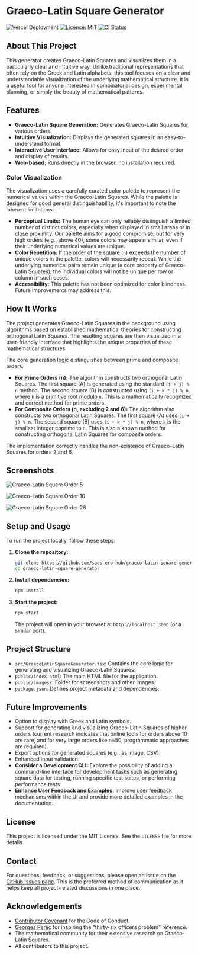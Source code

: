 # Graeco-Latin Square Generator

[![Vercel Deployment](https://img.shields.io/badge/Vercel-Live_Demo-black?style=for-the-badge&logo=vercel)](https://vercel.com/saas-erp-hub/graeco-latin-square-generator)
[![License: MIT](https://img.shields.io/badge/License-MIT-yellow.svg?style=for-the-badge)](https://opensource.org/licenses/MIT)
[![CI Status](https://github.com/saas-erp-hub/graeco-latin-square-generator/actions/workflows/ci.yml/badge.svg?style=for-the-badge)](https://github.com/saas-erp-hub/graeco-latin-square-generator/actions/workflows/ci.yml)





## About This Project

This generator creates Graeco-Latin Squares and visualizes them in a particularly clear and intuitive way. Unlike traditional representations that often rely on the Greek and Latin alphabets, this tool focuses on a clear and understandable visualization of the underlying mathematical structure. It is a useful tool for anyone interested in combinatorial design, experimental planning, or simply the beauty of mathematical patterns.

## Features

*   **Graeco-Latin Square Generation:** Generates Graeco-Latin Squares for various orders.
*   **Intuitive Visualization:** Displays the generated squares in an easy-to-understand format.
*   **Interactive User Interface:** Allows for easy input of the desired order and display of results.
*   **Web-based:** Runs directly in the browser, no installation required.

### Color Visualization

The visualization uses a carefully curated color palette to represent the numerical values within the Graeco-Latin Squares. While the palette is designed for good general distinguishability, it's important to note the inherent limitations:

*   **Perceptual Limits:** The human eye can only reliably distinguish a limited number of distinct colors, especially when displayed in small areas or in close proximity. Our palette aims for a good compromise, but for very high orders (e.g., above 40), some colors may appear similar, even if their underlying numerical values are unique.
*   **Color Repetition:** If the order of the square (`n`) exceeds the number of unique colors in the palette, colors will necessarily repeat. While the underlying numerical pairs remain unique (a core property of Graeco-Latin Squares), the individual colors will not be unique per row or column in such cases.
*   **Accessibility:** This palette has not been optimized for color blindness. Future improvements may address this.

## How It Works

The project generates Graeco-Latin Squares in the background using algorithms based on established mathematical theories for constructing orthogonal Latin Squares. The resulting squares are then visualized in a user-friendly interface that highlights the unique properties of these mathematical structures.

The core generation logic distinguishes between prime and composite orders:

*   **For Prime Orders (n):** The algorithm constructs two orthogonal Latin Squares. The first square (A) is generated using the standard `(i + j) % n` method. The second square (B) is constructed using `(i + k * j) % n`, where `k` is a primitive root modulo `n`. This is a mathematically recognized and correct method for prime orders.
*   **For Composite Orders (n, excluding 2 and 6):** The algorithm also constructs two orthogonal Latin Squares. The first square (A) uses `(i + j) % n`. The second square (B) uses `(i + k * j) % n`, where `k` is the smallest integer coprime to `n`. This is also a known method for constructing orthogonal Latin Squares for composite orders.

The implementation correctly handles the non-existence of Graeco-Latin Squares for orders 2 and 6.

## Screenshots

![Graeco-Latin Square Order 5](public/images/Order%205.png)

![Graeco-Latin Square Order 10](public/images/Order10.png)

![Graeco-Latin Square Order 26](public/images/Order26.png)

## Setup and Usage

To run the project locally, follow these steps:

1.  **Clone the repository:**
    ```bash
    git clone https://github.com/saas-erp-hub/graeco-latin-square-generator.git
    cd graeco-latin-square-generator
    ```

2.  **Install dependencies:**
    ```bash
    npm install
    ```

3.  **Start the project:**
    ```bash
    npm start
    ```
    The project will open in your browser at `http://localhost:3000` (or a similar port).

## Project Structure

*   `src/GraecoLatinSquareGenerator.tsx`: Contains the core logic for generating and visualizing Graeco-Latin Squares.
*   `public/index.html`: The main HTML file for the application.
*   `public/images/`: Folder for screenshots and other images.
*   `package.json`: Defines project metadata and dependencies.

## Future Improvements

*   Option to display with Greek and Latin symbols.
*   Support for generating and visualizing Graeco-Latin Squares of higher orders (current research indicates that online tools for orders above 10 are rare, and for very large orders like n=50, programmatic approaches are required).
*   Export options for generated squares (e.g., as image, CSV).
*   Enhanced input validation.
*   **Consider a Development CLI:** Explore the possibility of adding a command-line interface for development tasks such as generating square data for testing, running specific test suites, or performing performance tests.
*   **Enhance User Feedback and Examples:** Improve user feedback mechanisms within the UI and provide more detailed examples in the documentation.

## License

This project is licensed under the MIT License. See the `LICENSE` file for more details.


## Contact

For questions, feedback, or suggestions, please open an issue on the [GitHub Issues page](https://github.com/saas-erp-hub/graeco-latin-square-generator/issues). This is the preferred method of communication as it helps keep all project-related discussions in one place.

## Acknowledgements

*   [Contributor Covenant](https://www.contributor-covenant.org/) for the Code of Conduct.
*   [Georges Perec](https://en.wikipedia.org/wiki/Georges_Perec) for inspiring the "thirty-six officers problem" reference.
*   The mathematical community for their extensive research on Graeco-Latin Squares.
*   All contributors to this project.